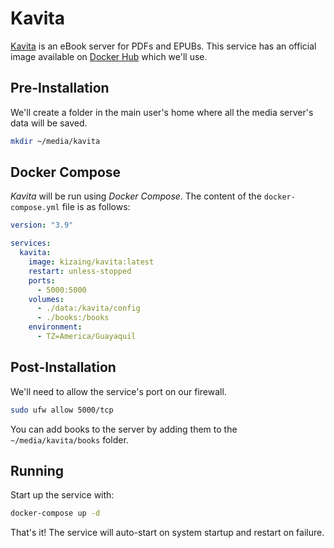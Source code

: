 # Kavita

[Kavita](https://www.kavitareader.com/) is an eBook server for PDFs and EPUBs. This service has an official image available on [Docker Hub](https://hub.docker.com/r/kizaing/kavita) which we'll use.

## Pre-Installation

We'll create a folder in the main user's home where all the media server's data will be saved.

```bash
mkdir ~/media/kavita
```

## Docker Compose

*Kavita* will be run using *Docker Compose*. The content of the `docker-compose.yml` file is as follows:

```yaml
version: "3.9"

services:
  kavita:
    image: kizaing/kavita:latest
    restart: unless-stopped
    ports:
      - 5000:5000
    volumes:
      - ./data:/kavita/config
      - ./books:/books
    environment:
      - TZ=America/Guayaquil
```

## Post-Installation

We'll need to allow the service's port on our firewall.

```bash
sudo ufw allow 5000/tcp
```

You can add books to the server by adding them to the `~/media/kavita/books` folder.

## Running

Start up the service with:

```bash
docker-compose up -d
```

That's it! The service will auto-start on system startup and restart on failure.
